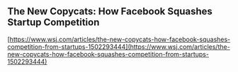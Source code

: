 ## The New Copycats: How Facebook Squashes Startup Competition
  
  [https://www.wsj.com/articles/the-new-copycats-how-facebook-squashes-competition-from-startups-1502293444](https://www.wsj.com/articles/the-new-copycats-how-facebook-squashes-competition-from-startups-1502293444)